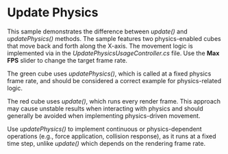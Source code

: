 # Update Physics

This sample demonstrates the difference between *update()* and *updatePhysics()* methods.
The sample features two physics-enabled cubes that move back and forth along the X-axis. The movement logic is implemented via in the *UpdatePhysicsUsageController.cs* file. Use the **Max FPS** slider to change the target frame rate.

The green cube uses *updatePhysics()*, which is called at a fixed physics frame rate, and should be considered a correct example for physics-related logic.

The red cube uses *update()*, which runs every render frame. This approach may cause unstable results when interacting with physics and should generally be avoided when implementing physics-driven movement.

Use *updatePhysics()* to implement continuous or physics-dependent operations (e.g., force application, collision response), as it runs at a fixed time step, unlike *update()* which depends on the rendering frame rate.
